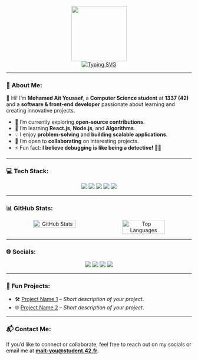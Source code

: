 <div align="center">
  <img src="https://media.giphy.com/media/WUlplcMpOCEmTGBtBW/giphy.gif" width="150">
  <br/>
  <a href="https://git.io/typing-svg">
    <img src="https://readme-typing-svg.herokuapp.com?font=Fira+Code&weight=600&size=27&pause=1000&color=F7F7F7&width=435&lines=Hi!+I%E2%80%99m+Mohamed+Ait+Youssef;Computer+Science+Student" alt="Typing SVG" />
  </a>
</div>

---

### 💫 **About Me:**
👋 Hi! I’m **Mohamed Ait Youssef**, a **Computer Science student** at **1337 (42)** and a **software & front-end developer** passionate about learning and creating innovative projects.

- 🔭 I’m currently exploring **open-source contributions**.
- 🌱 I’m learning **React.js**, **Node.js**, and **Algorithms**.
- 💡 I enjoy **problem-solving** and **building scalable applications**.
- 🤝 I’m open to **collaborating** on interesting projects.
- ⚡ Fun fact: **I believe debugging is like being a detective! 🕵️‍♂️**

---

### 💻 **Tech Stack:**
<div align="center">
  <img src="https://img.shields.io/badge/c-%2300599C.svg?style=for-the-badge&logo=c&logoColor=white" />
  <img src="https://img.shields.io/badge/html5-%23E34F26.svg?style=for-the-badge&logo=html5&logoColor=white" />
  <img src="https://img.shields.io/badge/css-%231572B6.svg?style=for-the-badge&logo=css3&logoColor=white" />
  <img src="https://img.shields.io/badge/javascript-%23323330.svg?style=for-the-badge&logo=javascript&logoColor=%23F7DF1E" />
  <img src="https://img.shields.io/badge/react-%2320232a.svg?style=for-the-badge&logo=react&logoColor=%2361DAFB" />
</div>

---

### 📊 **GitHub Stats:**
<div align="center" style="display: flex; justify-content: center;">
  <img src="https://github-readme-stats.vercel.app/api?username=mait-you&theme=dark&hide_border=false&include_all_commits=true&count_private=true" alt="GitHub Stats" width="48%" />
  <img src="https://github-readme-stats.vercel.app/api/top-langs/?username=mait-you&theme=dark&hide_border=false&include_all_commits=true&count_private=true&layout=compact" alt="Top Languages" width="48%" />
</div>

---

### 🌐 **Socials:**
<div align="center">
  <a href="https://discord.gg/mait-you"><img src="https://img.shields.io/badge/Discord-%237289DA.svg?style=for-the-badge&logo=discord&logoColor=white" /></a>
  <a href="https://x.com/mait-you"><img src="https://img.shields.io/badge/X-black.svg?style=for-the-badge&logo=X&logoColor=white" /></a>
  <a href="https://instagram.com/mait_you"><img src="https://img.shields.io/badge/Instagram-%23E4405F.svg?style=for-the-badge&logo=Instagram&logoColor=white" /></a>
  <a href="https://facebook.com/mait-you"><img src="https://img.shields.io/badge/Facebook-%231877F2.svg?style=for-the-badge&logo=Facebook&logoColor=white" /></a>
</div>

---

### 🎯 **Fun Projects**:
- 🛠️ [Project Name 1](#) – *Short description of your project*.
- 🌐 [Project Name 2](#) – *Short description of your project*.

---

### 📬 **Contact Me:**
If you’d like to connect or collaborate, feel free to reach out on my socials or email me at **mait-you@student.42.fr**.
